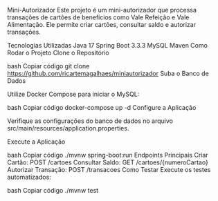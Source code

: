 Mini-Autorizador
Este projeto é um mini-autorizador que processa transações de cartões de benefícios como Vale Refeição e Vale Alimentação. Ele permite criar cartões, consultar saldo e autorizar transações.

Tecnologias Utilizadas
Java 17
Spring Boot 3.3.3
MySQL
Maven
Como Rodar o Projeto
Clone o Repositório

bash
Copiar código
git clone https://github.com/ricartemagalhaes/miniautorizador
Suba o Banco de Dados

Utilize Docker Compose para iniciar o MySQL:

bash
Copiar código
docker-compose up -d
Configure a Aplicação

Verifique as configurações do banco de dados no arquivo src/main/resources/application.properties.

Execute a Aplicação

bash
Copiar código
./mvnw spring-boot:run
Endpoints Principais
Criar Cartão: POST /cartoes
Consultar Saldo: GET /cartoes/{numeroCartao}
Autorizar Transação: POST /transacoes
Como Testar
Execute os testes automatizados:

bash
Copiar código
./mvnw test
